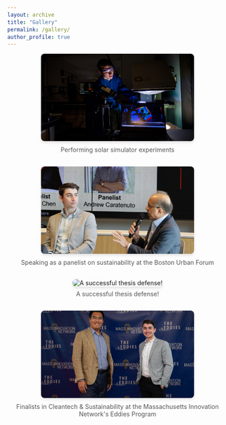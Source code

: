 ```yaml
---
layout: archive
title: "Gallery"
permalink: /gallery/
author_profile: true
---
```


<div class="gallery">
  <!-- Add your photos here -->
  <div class="gallery-item">
    <img src="/images/neu_4f178x09j.jpeg" alt="Performing solar simulator experiments">
    <p>Performing solar simulator experiments</p>
  </div>
  <div class="gallery-item">
    <img src="/images/boston_urban_forum_ravi_ramamurti.webp" alt="Speaking as a panelist on sustainability at the Boston Urban Forum">
    <p>Speaking as a panelist on sustainability at the Boston Urban Forum</p>
  </div>
  <div class="gallery-item">
    <img src="/images/IMG_0855.png" alt="A successful thesis defense!">
    <p>A successful thesis defense!</p>
  </div>
  <div class="gallery-item">
    <img src="/images/EPD_7280.jpg" alt="Finalists in Cleantech & Sustainability at the Massachusetts Innovation Network's Eddies Program">
    <p>Finalists in Cleantech & Sustainability at the Massachusetts Innovation Network's Eddies Program</p>
  </div>
  <!-- Repeat the above block for more images -->
</div>


<style>
.gallery {
  display: flex;
  flex-wrap: wrap;
  gap: 16px;
  justify-content: center;
}

.gallery-item {
  text-align: center;
}

.gallery-item img {
  width: 350px; /* Set the desired width */
  height: 200px; /* Set the desired height */
  object-fit: cover; /* Ensures images fill the dimensions */
  border-radius: 8px; /* Optional: Adds rounded corners */
  box-shadow: 0 4px 6px rgba(0, 0, 0, 0.1); /* Optional: Adds a shadow effect */
}

.gallery-item p {
  margin-top: 8px;
  font-size: 14px;
  color: #555;
}
</style>
